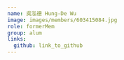 ```yaml
---
name: 吳泓德 Hung-De Wu 
image: images/members/603415084.jpg 
role: formerMem
group: alum
links:
  github: link_to_github 
---
```

